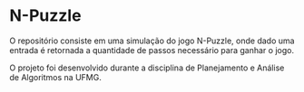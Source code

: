 # N-Puzzle
O repositório consiste em uma simulação do jogo N-Puzzle, onde dado uma entrada é retornada a quantidade de passos necessário para ganhar o jogo.

O projeto foi desenvolvido durante a disciplina de Planejamento e Análise de Algoritmos na UFMG.
